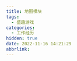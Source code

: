 ```yaml
---
title: 地图模块
tags:
  - 盛趣游戏
categories:
  - 工作经历
hidden: true
date: 2022-11-16 14:21:29
abbrlink:
---
```

